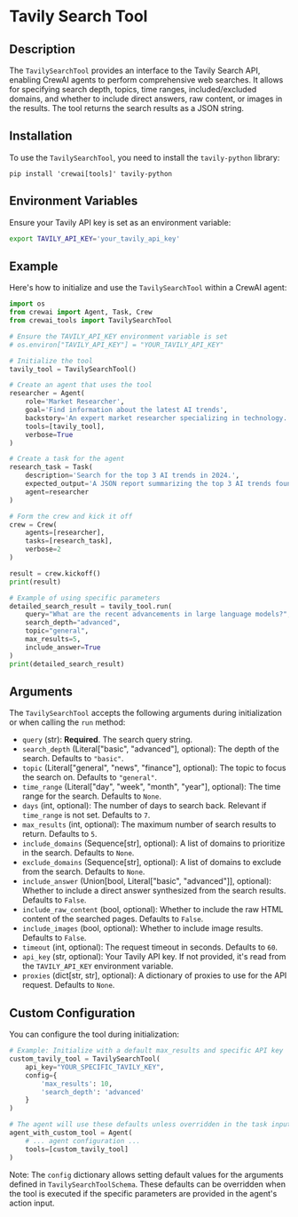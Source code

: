 # Tavily Search Tool

## Description

The `TavilySearchTool` provides an interface to the Tavily Search API, enabling CrewAI agents to perform comprehensive web searches. It allows for specifying search depth, topics, time ranges, included/excluded domains, and whether to include direct answers, raw content, or images in the results. The tool returns the search results as a JSON string.

## Installation

To use the `TavilySearchTool`, you need to install the `tavily-python` library:

```shell
pip install 'crewai[tools]' tavily-python
```

## Environment Variables

Ensure your Tavily API key is set as an environment variable:

```bash
export TAVILY_API_KEY='your_tavily_api_key'
```

## Example

Here's how to initialize and use the `TavilySearchTool` within a CrewAI agent:

```python
import os
from crewai import Agent, Task, Crew
from crewai_tools import TavilySearchTool

# Ensure the TAVILY_API_KEY environment variable is set
# os.environ["TAVILY_API_KEY"] = "YOUR_TAVILY_API_KEY"

# Initialize the tool
tavily_tool = TavilySearchTool()

# Create an agent that uses the tool
researcher = Agent(
    role='Market Researcher',
    goal='Find information about the latest AI trends',
    backstory='An expert market researcher specializing in technology.',
    tools=[tavily_tool],
    verbose=True
)

# Create a task for the agent
research_task = Task(
    description='Search for the top 3 AI trends in 2024.',
    expected_output='A JSON report summarizing the top 3 AI trends found.',
    agent=researcher
)

# Form the crew and kick it off
crew = Crew(
    agents=[researcher],
    tasks=[research_task],
    verbose=2
)

result = crew.kickoff()
print(result)

# Example of using specific parameters
detailed_search_result = tavily_tool.run(
    query="What are the recent advancements in large language models?",
    search_depth="advanced",
    topic="general",
    max_results=5,
    include_answer=True
)
print(detailed_search_result)
```

## Arguments

The `TavilySearchTool` accepts the following arguments during initialization or when calling the `run` method:

- `query` (str): **Required**. The search query string.
- `search_depth` (Literal["basic", "advanced"], optional): The depth of the search. Defaults to `"basic"`.
- `topic` (Literal["general", "news", "finance"], optional): The topic to focus the search on. Defaults to `"general"`.
- `time_range` (Literal["day", "week", "month", "year"], optional): The time range for the search. Defaults to `None`.
- `days` (int, optional): The number of days to search back. Relevant if `time_range` is not set. Defaults to `7`.
- `max_results` (int, optional): The maximum number of search results to return. Defaults to `5`.
- `include_domains` (Sequence[str], optional): A list of domains to prioritize in the search. Defaults to `None`.
- `exclude_domains` (Sequence[str], optional): A list of domains to exclude from the search. Defaults to `None`.
- `include_answer` (Union[bool, Literal["basic", "advanced"]], optional): Whether to include a direct answer synthesized from the search results. Defaults to `False`.
- `include_raw_content` (bool, optional): Whether to include the raw HTML content of the searched pages. Defaults to `False`.
- `include_images` (bool, optional): Whether to include image results. Defaults to `False`.
- `timeout` (int, optional): The request timeout in seconds. Defaults to `60`.
- `api_key` (str, optional): Your Tavily API key. If not provided, it's read from the `TAVILY_API_KEY` environment variable.
- `proxies` (dict[str, str], optional): A dictionary of proxies to use for the API request. Defaults to `None`.

## Custom Configuration

You can configure the tool during initialization:

```python
# Example: Initialize with a default max_results and specific API key
custom_tavily_tool = TavilySearchTool(
    api_key="YOUR_SPECIFIC_TAVILY_KEY",
    config={
        'max_results': 10,
        'search_depth': 'advanced'
    }
)

# The agent will use these defaults unless overridden in the task input
agent_with_custom_tool = Agent(
    # ... agent configuration ...
    tools=[custom_tavily_tool]
)
```

Note: The `config` dictionary allows setting default values for the arguments defined in `TavilySearchToolSchema`. These defaults can be overridden when the tool is executed if the specific parameters are provided in the agent's action input.
